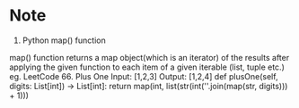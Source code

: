 # Note
1. Python map() function

map() function returns a map object(which is an iterator) of the results after applying the given function to each item of a given iterable (list, tuple etc.)
eg. LeetCode 66. Plus One
Input: [1,2,3]
Output: [1,2,4]
    def plusOne(self, digits: List[int]) -> List[int]:
        return map(int, list(str(int(''.join(map(str, digits))) + 1)))
        
